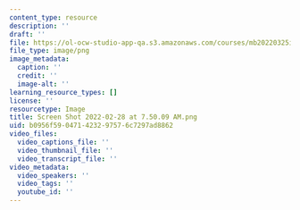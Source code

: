 ```yaml
---
content_type: resource
description: ''
draft: ''
file: https://ol-ocw-studio-app-qa.s3.amazonaws.com/courses/mb20220325i/screen-shot-2022-02-28-at-75009-am.png
file_type: image/png
image_metadata:
  caption: ''
  credit: ''
  image-alt: ''
learning_resource_types: []
license: ''
resourcetype: Image
title: Screen Shot 2022-02-28 at 7.50.09 AM.png
uid: b0956f59-0471-4232-9757-6c7297ad8862
video_files:
  video_captions_file: ''
  video_thumbnail_file: ''
  video_transcript_file: ''
video_metadata:
  video_speakers: ''
  video_tags: ''
  youtube_id: ''
---
```

